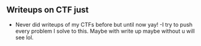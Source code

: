## Writeups on CTF just
- Never did writeups of my CTFs  before but until now yay!
-I try to push every problem I solve to this. Maybe with write up maybe without u will see lol.
